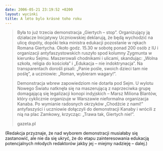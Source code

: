 ```yaml
---
date: 2006-05-21 23:19:52 +0200
layout: wycinki
title: A léto bylo krásné toho roku
---
```


> Była to już trzecia demonstracja „Giertych – stop”. Organizujący ją działacze Inicjatywy Uczniowskiej deklarują, że będą wychodzić na ulicę dopóty, dopóki teka ministra edukacji pozostanie w rękach Romana Giertycha. Około godz. 15.30 w sobotę ponad 200 osób z IU i organizacji antyfaszystowskich ruszyło spod kolumny Zygmunta w kierunku Sejmu. Maszerowali chodnikami i ulicami, skandując: „Wolna szkoła, religia do kościoła” i „Edukacja – nie indoktrynacja”. Na transparentach dorośli pisali: „Panie pośle, swoich dzieci tam nie poślę”, a uczniowie: „Roman, wybieram wagary!”.
>
> Demonstracja wbrew zapowiedziom nie dotarła pod Sejm. U wylotu Nowego Światu natknęła się na maszerującą z naprzeciwka grupę domagającą się legalizacji konopi indyjskich – Marsz Miliona Blantów, który cyklicznie organizuje w Warszawie nieformalna organizacja Kanaba. Po wymianie radosnych okrzyków „Chodźcie z nami!” antyfaszyści i uczniowie dołączyli do demonstracji Kanaby i wrócili z nią na plac Zamkowy, krzycząc: „Trawa tak, Giertych nie!”.
>
> gazeta.pl

(Redakcja przyznaje, że nad wyborem demonstracji musiałaby się zastanowić, ale nie da się ukryć, że do etapu zainteresowania edukacją potencjalnych młodych redaktorów jakby jej – miejmy nadzieję – dalej.)
